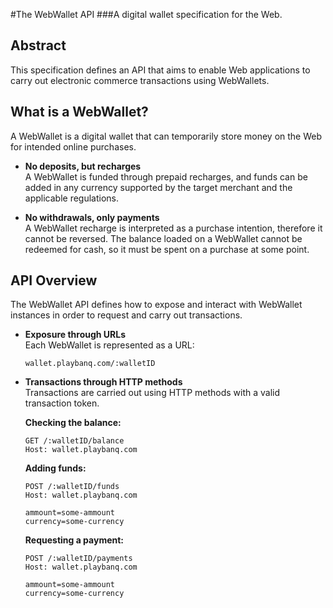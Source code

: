 #The WebWallet API
###A digital wallet specification for the Web.

## Abstract
This specification defines an API that aims to enable Web applications to carry out electronic commerce transactions using WebWallets.

## What is a WebWallet?
A WebWallet is a digital wallet that can temporarily store money on the Web for intended online purchases.

+ **No deposits, but recharges**  
A WebWallet is funded through prepaid recharges, and funds can be added in any currency supported by the target merchant and the applicable regulations.

+ **No withdrawals, only payments**  
A WebWallet recharge is interpreted as a purchase intention, therefore it cannot be reversed. The balance loaded on a WebWallet cannot be redeemed for cash, so it must be spent on a purchase at some point.


## API Overview
The WebWallet API defines how to expose and interact with WebWallet instances in order to request and carry out transactions.

* **Exposure through URLs**  
Each WebWallet is represented as a URL:  

    ```
    wallet.playbanq.com/:walletID
    ```

* **Transactions through HTTP methods**  
Transactions are carried out using HTTP methods with a valid transaction token.
    
    **Checking the balance:**
    ```
    GET /:walletID/balance
    Host: wallet.playbanq.com
    ```

    **Adding funds:**
    ```
    POST /:walletID/funds
    Host: wallet.playbanq.com
    
    ammount=some-ammount
    currency=some-currency
    ```
    
    
    **Requesting a payment:**
    ```
    POST /:walletID/payments
    Host: wallet.playbanq.com
    
    ammount=some-ammount
    currency=some-currency
    ```
